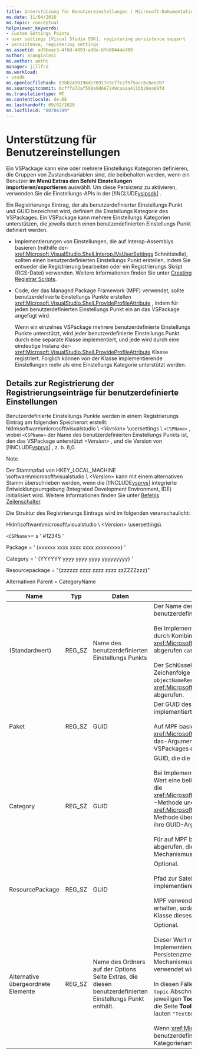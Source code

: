 ```yaml
---
title: Unterstützung für Benutzereinstellungen | Microsoft-Dokumentation
ms.date: 11/04/2016
ms.topic: conceptual
helpviewer_keywords:
- Custom Settings Points
- user settings [Visual Studio SDK], registering persistence support
- persistence, registering settings
ms.assetid: ad9beac3-4f8d-4093-ad0e-6fb00444a709
author: acangialosi
ms.author: anthc
manager: jillfra
ms.workload:
- vssdk
ms.openlocfilehash: 02bb2450196de76917e9cffc2f5f5acc6c8ee7b7
ms.sourcegitcommit: 6cfffa72af599a9d667249caaaa411bb28ea69fd
ms.translationtype: MT
ms.contentlocale: de-DE
ms.lasthandoff: 09/02/2020
ms.locfileid: "80704789"
---
```

# <a name="support-for-user-settings"></a>Unterstützung für Benutzereinstellungen
Ein VSPackage kann eine oder mehrere Einstellungs Kategorien definieren, die Gruppen von Zustandsvariablen sind, die beibehalten werden, wenn ein Benutzer **im Menü Extras den Befehl** **Einstellungen importieren/exportieren** auswählt. Um diese Persistenz zu aktivieren, verwenden Sie die Einstellungs-APIs in der [!INCLUDE[vsipsdk](../../extensibility/includes/vsipsdk_md.md)] .

 Ein Registrierungs Eintrag, der als benutzerdefinierter Einstellungs Punkt und GUID bezeichnet wird, definiert die Einstellungs Kategorie des VSPackages. Ein VSPackage kann mehrere Einstellungs Kategorien unterstützen, die jeweils durch einen benutzerdefinierten Einstellungs Punkt definiert werden.

- Implementierungen von Einstellungen, die auf Interop-Assemblys basieren (mithilfe der- <xref:Microsoft.VisualStudio.Shell.Interop.IVsUserSettings> Schnittstelle), sollten einen benutzerdefinierten Einstellungs Punkt erstellen, indem Sie entweder die Registrierung bearbeiten oder ein Registrierungs Skript (RGS-Datei) verwenden. Weitere Informationen finden Sie unter [Creating Registrar Scripts](/cpp/atl/creating-registrar-scripts).

- Code, der das Managed Package Framework (MPF) verwendet, sollte benutzerdefinierte Einstellungs Punkte erstellen <xref:Microsoft.VisualStudio.Shell.ProvideProfileAttribute> , indem für jeden benutzerdefinierten Einstellungs Punkt ein an das VSPackage angefügt wird.

     Wenn ein einzelnes VSPackage mehrere benutzerdefinierte Einstellungs Punkte unterstützt, wird jeder benutzerdefinierte Einstellungs Punkt durch eine separate Klasse implementiert, und jede wird durch eine eindeutige Instanz der- <xref:Microsoft.VisualStudio.Shell.ProvideProfileAttribute> Klasse registriert. Folglich können von der Klasse implementierende Einstellungen mehr als eine Einstellungs Kategorie unterstützt werden.

## <a name="custom-settings-point-registry-entry-details"></a>Details zur Registrierung der Registrierungseinträge für benutzerdefinierte Einstellungen
 Benutzerdefinierte Einstellungs Punkte werden in einem Registrierungs Eintrag am folgenden Speicherort erstellt: hklm\software\microsoft\visualstudio \\ *\<Version>* \usersettings \\ `<CSPName>` , wobei `<CSPName>` der Name des benutzerdefinierten Einstellungs Punkts ist, den das VSPackage unterstützt *\<Version>* , und die Version von [!INCLUDE[vsprvs](../../code-quality/includes/vsprvs_md.md)] , z. b. 8,0.

> [!NOTE]
> Der Stammpfad von HKEY_LOCAL_MACHINE \software\microsoft\visualstudio \\ *\<Version>* kann mit einem alternativen Stamm überschrieben werden, wenn die [!INCLUDE[vsprvs](../../code-quality/includes/vsprvs_md.md)] integrierte Entwicklungsumgebung (Integrated Development Environment, IDE) initialisiert wird. Weitere Informationen finden Sie unter [Befehls Zeilenschalter](../../extensibility/command-line-switches-visual-studio-sdk.md).

 Die Struktur des Registrierungs Eintrags wird im folgenden veranschaulicht:

 Hklm\software\microsoft\visualstudio \\ *\<Version>* \usersettings\

 `<CSPName`>= s ' #12345 '

 Package = ' {xxxxxx xxxx xxxx xxxx xxxxxxxxx} '

 Category = ' {YYYYYY yyyy yyyy yyyy yyyyyyyyy} '

 Resourcepackage = "{zzzzzz zzzz zzzz zzzz zzZZZZzzz}"

 Alternativen Parent = CategoryName

| Name | Typ | Daten | BESCHREIBUNG |
|-----------------|--------| - | - |
| (Standardwert) | REG_SZ | Name des benutzerdefinierten Einstellungs Punkts | Der Name des Schlüssels, `<CSPName`>, ist der nicht lokalisierte Name des benutzerdefinierten Einstellungs Punkts.<br /><br /> Bei Implementierungen, die auf MPF basieren, wird der Name des Schlüssels durch Kombinieren der `categoryName` `objectName` Argumente und des <xref:Microsoft.VisualStudio.Shell.ProvideProfileAttribute> Konstruktors in abgerufen `categoryName_objectName` .<br /><br /> Der Schlüssel kann leer sein oder die Verweis-ID für die lokalisierte Zeichenfolge in einer Satelliten-DLL enthalten. Dieser Wert wird vom- `objectNameResourceID` Argument für den- <xref:Microsoft.VisualStudio.Shell.ProvideProfileAttribute> Konstruktor abgerufen. |
| Paket | REG_SZ | GUID | Der GUID des VSPackage, das den benutzerdefinierten Einstellungs Punkt implementiert.<br /><br /> Auf MPF basierende Implementierungen mithilfe der <xref:Microsoft.VisualStudio.Shell.ProvideProfileAttribute> -Klasse verwenden das-Argument des Konstruktors, `objectType` das die Reflektion des VSPackages enthält, <xref:System.Type> um diesen Wert zu erhalten. |
| Category | REG_SZ | GUID | GUID, die die Einstellungs Kategorie identifiziert.<br /><br /> Bei Implementierungen, die auf Interop-Assemblys basieren, kann dieser Wert eine beliebig ausgewählte GUID sein, die die [!INCLUDE[vsprvs](../../code-quality/includes/vsprvs_md.md)] IDE an die <xref:Microsoft.VisualStudio.Shell.Interop.IVsUserSettings.ExportSettings%2A> -Methode und die- <xref:Microsoft.VisualStudio.Shell.Interop.IVsUserSettings.ImportSettings%2A> Methode übergibt. Alle Implementierungen dieser zwei Methoden sollten ihre GUID-Argumente überprüfen.<br /><br /> Für auf MPF basierende Implementierungen wird diese GUID vom der Klasse abgerufen, die <xref:System.Type> den [!INCLUDE[vsprvs](../../code-quality/includes/vsprvs_md.md)] Einstellungs Mechanismus implementiert. |
| ResourcePackage | REG_SZ | GUID | Optional.<br /><br /> Pfad zur Satelliten-DLL, die lokalisierte Zeichen folgen enthält, wenn das implementierende VSPackage diese nicht bereitstellt.<br /><br /> MPF verwendet Reflektion, um das richtige Ressourcen-VSPackage zu erhalten, sodass die <xref:Microsoft.VisualStudio.Shell.ProvideProfileAttribute> Klasse dieses Argument nicht festgelegt hat. |
| Alternative übergeordnete Elemente | REG_SZ | Name des Ordners auf der Options Seite Extras, die diesen benutzerdefinierten Einstellungs Punkt enthält. | Optional.<br /><br /> Dieser Wert muss nur festgelegt werden, wenn eine Einstellungs Implementierung **Tool Options** Seiten unterstützt, von denen der Persistenzmechanismus in der [!INCLUDE[vsipsdk](../../extensibility/includes/vsipsdk_md.md)] anstelle des Mechanismus im Automatisierungs Modell zum Speichern des Zustands verwendet wird.<br /><br /> In diesen Fällen ist der Wert im alternativen übergeordneten Schlüssel der `topic` Abschnitt der `topic.sub-topic` Zeichenfolge, der zum Identifizieren der jeweiligen **ToolsOptions** -Seite verwendet wird. Beispielsweise würde für die Seite **ToolsOptions** `"TextEditor.Basic"` der Wert von alternativen Parent lauten `"TextEditor"` .<br /><br /> Wenn <xref:Microsoft.VisualStudio.Shell.ProvideProfileAttribute> den benutzerdefinierten Einstellungs Punkt generiert, entspricht er dem Kategorienamen. |
